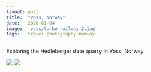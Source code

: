 ```yaml
---
layout: post
title:  "Voss, Norway"
date:   2020-01-04
image:  'voss/turbo-railway-2.jpg'
tags:   travel photography norway
---
```


Exploring the Hedleberget slate quarry in Voss, Norway.

![]({{site.baseurl}}/assets/img/voss/voss-door.jpg)
![]({{site.baseurl}}/assets/img/voss/turbo.jpg)
